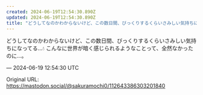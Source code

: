 ```yaml
---
created: 2024-06-19T12:54:30.890Z
updated: 2024-06-19T12:54:30.890Z
title: "どうしてなのかわからないけど、この数日間、びっくりするくらいさみしい気持ちになってる…💧 こんなに世界が暗く感じられるようなことって、全然なかったのに…。[...]"
---
```


<p>どうしてなのかわからないけど、この数日間、びっくりするくらいさみしい気持ちになってる…💧 こんなに世界が暗く感じられるようなことって、全然なかったのに…。</p>

&mdash; 2024-06-19 12:54:30 UTC

Original URL: https://mastodon.social/@sakuramochi0/112643386303201840
